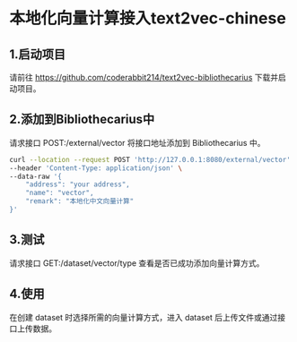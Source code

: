 # 本地化向量计算接入text2vec-chinese

## 1.启动项目

请前往 https://github.com/coderabbit214/text2vec-bibliothecarius 下载并启动项目。

## 2.添加到Bibliothecarius中

请求接口 POST:/external/vector 将接口地址添加到 Bibliothecarius 中。

```bash
curl --location --request POST 'http://127.0.0.1:8080/external/vector' \
--header 'Content-Type: application/json' \
--data-raw '{
    "address": "your address",
    "name": "vector",
    "remark": "本地化中文向量计算"
}'
```

## 3.测试

请求接口 GET:/dataset/vector/type 查看是否已成功添加向量计算方式。

## 4.使用

在创建 dataset 时选择所需的向量计算方式，进入 dataset 后上传文件或通过接口上传数据。
